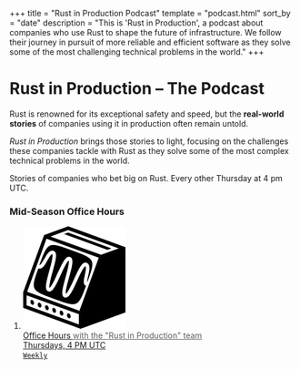 +++
title = "Rust in Production Podcast"
template = "podcast.html"
sort_by = "date"
description = "This is 'Rust in Production', a podcast about companies who use Rust to shape the future of infrastructure. We follow their journey in pursuit of more reliable and efficient software as they solve some of the most challenging technical problems in the world."
+++

# Rust in Production &ndash; The Podcast

Rust is renowned for its exceptional safety and speed, but the **real-world
stories** of companies using it in production often remain untold. 

*Rust in Production* brings those stories to light, focusing on the challenges
these companies tackle with Rust as they solve some of the most complex technical problems in the
world.

Stories of companies who bet big on Rust. Every other Thursday at 4 pm UTC.

<h3>Mid-Season Office Hours</h3>
<ol class="podcast-list">
<li>
  <a href="/office-hours" class="podcast-link">
    <div class="podcast-item">
      <div class="podcast-header">
        <div class="podcast-logo-wrapper">
          <img
            class="podcast-logo invert"
            src="/podcast/s02e08-season-finale/logo.svg"
            alt="Office Hours Logo"
          />
        </div>
        <div class="podcast-title">
          Office Hours
          <span style="opacity: 0.7">with the "Rust in Production" team</span>
        </div>
      </div>
      <div class="podcast-details">
        <div>
          <div>Thursdays, 4 PM UTC</div>
          <div><code>Weekly</code></div>
        </div>
        <div class="podcast-chevron"></div>
      </div>
    </div>
  </a>
</li>
</ol>
